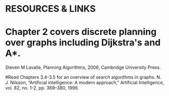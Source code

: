# RESOURCES & LINKS

# Chapter 2 covers discrete planning over graphs including Dijkstra's and A*.
Steven M Lavalle, Planning Algorithms, 2006, Cambridge University Press.


#Read Chapters 3.4-3.5 for an overview of search algorithms in graphs.
N. J. Nilsson, “Artificial intelligence: A modern approach,” Artificial Intelligence, vol. 82, no. 1-2, pp. 369–380, 1996. 
